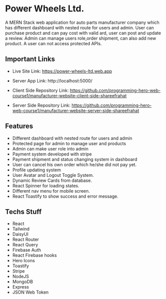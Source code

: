 # Power Wheels Ltd.

  <p>A MERN Stack web application for auto parts manufacturer company which has different dashboard with nested route for users and admin. User can purchase product and can pay cost with valid ard, user can post and update a review. Admin can manage users role,order shipment, can also add new product. A user can not access protected APIs.</p>

## Important Links

- Live Site Link: https://power-wheels-ltd.web.app

- Server App Link: http://localhost:5000/

- Client Side Repository Link: https://github.com/programming-hero-web-course1/manufacturer-website-client-side-shareefrahat

- Server Side Repository Link: https://github.com/programming-hero-web-course1/manufacturer-website-server-side-shareefrahat

## Features

- Different dashboard with nested route for users and admin
- Protected page for admin to manage user and products
- Admin can make user role into admin
- Payment system developed with stripe
- Payment shipment and status changing system in dashboard
- User can cancel his own order which he/she did not pay yet.
- Profile updating system
- User Avatar and Logout Toggle System.
- Dynamic Review Cards from database.
- React Spinner for loading states.
- Different nav menu for mobile screen.
- React Toastify to show success and error message.

## Techs Stuff

- React
- Tailwind
- DaisyUI
- React Router
- React Query
- Firebase Auth
- React Firebase hooks
- Hero Icons
- Toastify
- Stripe
- NodeJS
- MongoDB
- Express
- JSON Web Token
